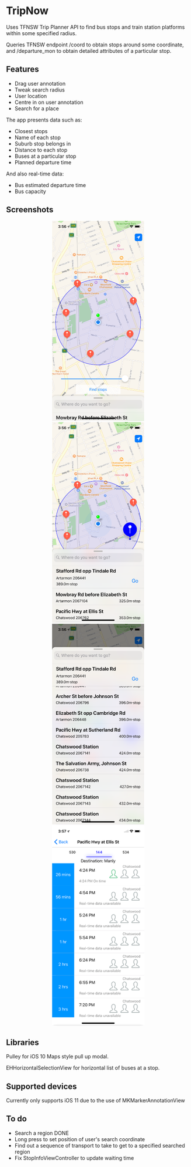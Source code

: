 # TripNow

Uses TFNSW Trip Planner API to find bus stops and train station platforms within some specified radius. 

Queries TFNSW endpoint /coord to obtain stops around some coordinate, and /departure_mon to obtain detailed attributes of a particular stop.

## Features
* Drag user annotation
* Tweak search radius
* User location
* Centre in on user annotation
* Search for a place

The app presents data such as:
* Closest stops
* Name of each stop
* Suburb stop belongs in
* Distance to each stop
* Buses at a particular stop
* Planned departure time

And also real-time data:
* Bus estimated departure time
* Bus capacity

## Screenshots
<p align="center">
  <img src="Screenshots/radius.png" width="50%"/>
  <img src="Screenshots/pullup.png" width="50%"/>
  <img src="Screenshots/open.png" width="50%"/>
  <img src="Screenshots/stop.png" width="50%"/>
</p>

## Libraries
Pulley for iOS 10 Maps style pull up modal.

EHHorizontalSelectionView for horizontal list of buses at a stop.

## Supported devices
Currently only supports iOS 11 due to the use of MKMarkerAnnotationView

## To do
* Search a region DONE
* Long press to set position of user's search coordinate
* Find out a sequence of transport to take to get to a specified searched region
* Fix StopInfoViewController to update waiting time
